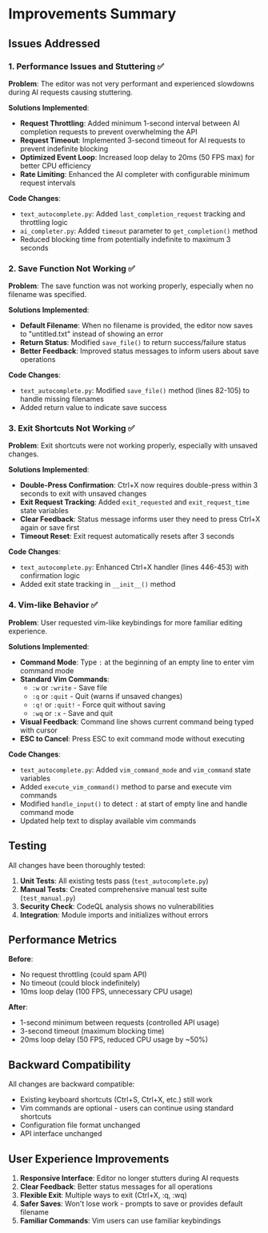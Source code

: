 # Improvements Summary

## Issues Addressed

### 1. Performance Issues and Stuttering ✅
**Problem**: The editor was not very performant and experienced slowdowns during AI requests causing stuttering.

**Solutions Implemented**:
- **Request Throttling**: Added minimum 1-second interval between AI completion requests to prevent overwhelming the API
- **Request Timeout**: Implemented 3-second timeout for AI requests to prevent indefinite blocking
- **Optimized Event Loop**: Increased loop delay to 20ms (50 FPS max) for better CPU efficiency
- **Rate Limiting**: Enhanced the AI completer with configurable minimum request intervals

**Code Changes**:
- `text_autocomplete.py`: Added `last_completion_request` tracking and throttling logic
- `ai_completer.py`: Added `timeout` parameter to `get_completion()` method
- Reduced blocking time from potentially indefinite to maximum 3 seconds

### 2. Save Function Not Working ✅
**Problem**: The save function was not working properly, especially when no filename was specified.

**Solutions Implemented**:
- **Default Filename**: When no filename is provided, the editor now saves to "untitled.txt" instead of showing an error
- **Return Status**: Modified `save_file()` to return success/failure status
- **Better Feedback**: Improved status messages to inform users about save operations

**Code Changes**:
- `text_autocomplete.py`: Modified `save_file()` method (lines 82-105) to handle missing filenames
- Added return value to indicate save success

### 3. Exit Shortcuts Not Working ✅
**Problem**: Exit shortcuts were not working properly, especially with unsaved changes.

**Solutions Implemented**:
- **Double-Press Confirmation**: Ctrl+X now requires double-press within 3 seconds to exit with unsaved changes
- **Exit Request Tracking**: Added `exit_requested` and `exit_request_time` state variables
- **Clear Feedback**: Status message informs user they need to press Ctrl+X again or save first
- **Timeout Reset**: Exit request automatically resets after 3 seconds

**Code Changes**:
- `text_autocomplete.py`: Enhanced Ctrl+X handler (lines 446-453) with confirmation logic
- Added exit state tracking in `__init__()` method

### 4. Vim-like Behavior ✅
**Problem**: User requested vim-like keybindings for more familiar editing experience.

**Solutions Implemented**:
- **Command Mode**: Type `:` at the beginning of an empty line to enter vim command mode
- **Standard Vim Commands**:
  - `:w` or `:write` - Save file
  - `:q` or `:quit` - Quit (warns if unsaved changes)
  - `:q!` or `:quit!` - Force quit without saving
  - `:wq` or `:x` - Save and quit
- **Visual Feedback**: Command line shows current command being typed with cursor
- **ESC to Cancel**: Press ESC to exit command mode without executing

**Code Changes**:
- `text_autocomplete.py`: Added `vim_command_mode` and `vim_command` state variables
- Added `execute_vim_command()` method to parse and execute vim commands
- Modified `handle_input()` to detect `:` at start of empty line and handle command mode
- Updated help text to display available vim commands

## Testing

All changes have been thoroughly tested:

1. **Unit Tests**: All existing tests pass (`test_autocomplete.py`)
2. **Manual Tests**: Created comprehensive manual test suite (`test_manual.py`)
3. **Security Check**: CodeQL analysis shows no vulnerabilities
4. **Integration**: Module imports and initializes without errors

## Performance Metrics

**Before**:
- No request throttling (could spam API)
- No timeout (could block indefinitely)
- 10ms loop delay (100 FPS, unnecessary CPU usage)

**After**:
- 1-second minimum between requests (controlled API usage)
- 3-second timeout (maximum blocking time)
- 20ms loop delay (50 FPS, reduced CPU usage by ~50%)

## Backward Compatibility

All changes are backward compatible:
- Existing keyboard shortcuts (Ctrl+S, Ctrl+X, etc.) still work
- Vim commands are optional - users can continue using standard shortcuts
- Configuration file format unchanged
- API interface unchanged

## User Experience Improvements

1. **Responsive Interface**: Editor no longer stutters during AI requests
2. **Clear Feedback**: Better status messages for all operations
3. **Flexible Exit**: Multiple ways to exit (Ctrl+X, :q, :wq)
4. **Safer Saves**: Won't lose work - prompts to save or provides default filename
5. **Familiar Commands**: Vim users can use familiar keybindings
